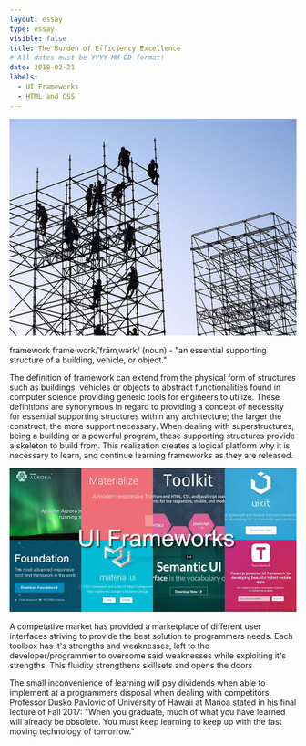 ```yaml
---
layout: essay
type: essay
visible: false
title: The Burden of Efficiency Excellence
# All dates must be YYYY-MM-DD format!
date: 2018-02-21
labels:
  - UI Frameworks
  - HTML and CSS
---
```


<img class="ui small left floated rounded image" src="/images/framework1.jpg">

framework frame·work/ˈfrāmˌwərk/ (noun) - "an essential supporting structure of a building, vehicle, or object."

The definition of framework can extend from the physical form of structures such as buildings, vehicles or objects to abstract functionalities found in computer science providing generic tools for engineers to utilize. These definitions are synonymous in regard to providing a concept of necessity for essential supporting structures within any architecture; the larger the construct, the more support necessary. When dealing with superstructures, being a building or a powerful program, these supporting structures provide a skeleton to build from. This realization creates a logical platform why it is necessary to learn, and continue learning frameworks as they are released. 

<img class="ui medium centered rounded image" src="/images/framework2.jpg">

A competative market has provided a marketplace of different user interfaces striving to provide the best solution to programmers needs. Each toolbox has it's strengths and weaknesses, left to the developer/programmer to overcome said weaknesses while exploiting it's strengths. This fluidity strengthens skillsets and opens the doors 



The small inconvenience of learning will pay dividends when able to implement at a programmers disposal when dealing with competitors.
Professor Dusko Pavlovic of University of Hawaii at Manoa stated in his final lecture of Fall 2017: "When you graduate, much of what you have learned will already be obsolete. You must keep learning to keep up with the fast moving technology of tomorrow."
